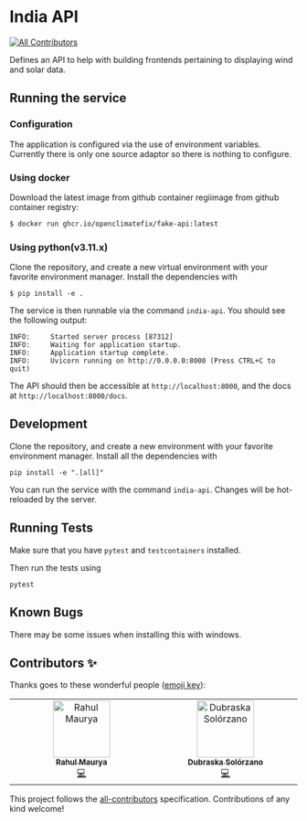 # India API
<!-- ALL-CONTRIBUTORS-BADGE:START - Do not remove or modify this section -->
[![All Contributors](https://img.shields.io/badge/all_contributors-2-orange.svg?style=flat-square)](#contributors-)
<!-- ALL-CONTRIBUTORS-BADGE:END -->

Defines an API to help with building frontends pertaining to displaying wind and solar data.

## Running the service

### Configuration

The application is configured via the use of environment variables.
Currently there is only one source adaptor
so there is nothing to configure.

### Using docker

Download the latest image from github container regiimage from github container registry:

```sh
$ docker run ghcr.io/openclimatefix/fake-api:latest
```

### Using python(v3.11.x)

Clone the repository,
and create a new virtual environment with your favorite environment manager.
Install the dependencies with

```
$ pip install -e .
```

The service is then runnable via the command `india-api`.
You should see the following output:

```shell
INFO:     Started server process [87312]
INFO:     Waiting for application startup.
INFO:     Application startup complete.
INFO:     Uvicorn running on http://0.0.0.0:8000 (Press CTRL+C to quit)
```

The API should then be accessible at `http://localhost:8000`,
and the docs at `http://localhost:8000/docs`.


## Development

Clone the repository,
and create a new environment with your favorite environment manager.
Install all the dependencies with

```
pip install -e ".[all]"
```

You can run the service with the command `india-api`.
Changes will be hot-reloaded by the server.


## Running Tests

Make sure that you have ```pytest```
and ```testcontainers``` installed.

Then run the tests using
```
pytest
```


## Known Bugs

There may be some issues when
installing this with windows.

## Contributors ✨

Thanks goes to these wonderful people ([emoji key](https://allcontributors.org/docs/en/emoji-key)):

<!-- ALL-CONTRIBUTORS-LIST:START - Do not remove or modify this section -->
<!-- prettier-ignore-start -->
<!-- markdownlint-disable -->
<table>
  <tbody>
    <tr>
      <td align="center" valign="top" width="14.28%"><a href="https://github.com/rahul-maurya11b"><img src="https://avatars.githubusercontent.com/u/98907006?v=4?s=100" width="100px;" alt="Rahul Maurya"/><br /><sub><b>Rahul Maurya</b></sub></a><br /><a href="https://github.com/openclimatefix/india-api/commits?author=rahul-maurya11b" title="Code">💻</a></td>
      <td align="center" valign="top" width="14.28%"><a href="https://github.com/DubraskaS"><img src="https://avatars.githubusercontent.com/u/87884444?v=4?s=100" width="100px;" alt="Dubraska Solórzano"/><br /><sub><b>Dubraska Solórzano</b></sub></a><br /><a href="https://github.com/openclimatefix/india-api/commits?author=DubraskaS" title="Code">💻</a></td>
    </tr>
  </tbody>
</table>

<!-- markdownlint-restore -->
<!-- prettier-ignore-end -->

<!-- ALL-CONTRIBUTORS-LIST:END -->

This project follows the [all-contributors](https://github.com/all-contributors/all-contributors) specification. Contributions of any kind welcome!